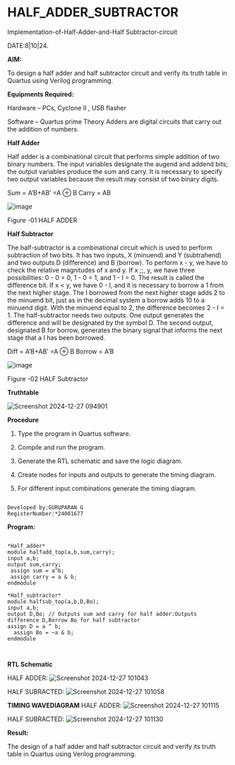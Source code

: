 

# HALF_ADDER_SUBTRACTOR

Implementation-of-Half-Adder-and-Half Subtractor-circuit

DATE:8|10|24.

**AIM:**

To design a half adder and half subtractor circuit and verify its truth table in Quartus using Verilog programming.

**Equipments Required:**

Hardware – PCs, Cyclone II , USB flasher 

Software – Quartus prime Theory Adders are digital circuits that carry out the addition of numbers.

**Half Adder**

Half adder is a combinational circuit that performs simple addition of two binary numbers. The input variables designate the augend and addend bits; the output variables produce the sum and carry. It is necessary to specify two output variables because the result may consist of two binary digits.

Sum = A’B+AB’ =A ⊕ B Carry = AB

![image](https://github.com/naavaneetha/HALF_ADDER_SUBTRACTOR/assets/154305477/bd4a0b2c-cdbc-4184-ab08-81578f121e1f)

Figure -01 HALF ADDER

**Half Subtractor**

The half-subtractor is a combinational circuit which is used to perform subtraction of two bits. It has two inputs, X (minuend) and Y (subtrahend) and two outputs D (difference) and B (borrow). To perform x - y, we have to check the relative magnitudes of x and y. If x ;;, y, we have three possibilities: 0 - 0 = 0, 1 - 0 = 1, and 1 - I = 0. The result is called the difference bit. If x < y, we have 0 - I, and it is necessary to borrow a 1 from the next higher stage. The I borrowed from the next higher stage adds 2 to the minuend bit, just as in the decimal system a borrow adds 10 to a minuend digit. With the minuend equal to 2, the difference becomes 2 - I = 1. The half-subtractor needs two outputs. One output generates the difference and will be designated by the symbol D. The second output, designated B for borrow, generates the binary signal that informs the next stage that a I has been borrowed. 

Diff = A’B+AB’ =A ⊕ B
Borrow = A’B

 ![image](https://github.com/naavaneetha/HALF_ADDER_SUBTRACTOR/assets/154305477/d76b099c-513f-4e7c-843a-e2fd028a531a)

Figure -02 HALF Subtractor

**Truthtable**


![Screenshot 2024-12-27 094901](https://github.com/user-attachments/assets/a11a48a6-13e1-4a75-9f88-e40810b60828)




**Procedure**

1.	Type the program in Quartus software.

2.	Compile and run the program.

3.	Generate the RTL schematic and save the logic diagram.

4.	Create nodes for inputs and outputs to generate the timing diagram.

5.	For different input combinations generate the timing diagram.

~~~

Developed by:GURUPARAN G
RegisterNumber:*24001677
~~~

**Program:**

~~~

*Half_adder*
module halfadd_top(a,b,sum,carry);
input a,b;
output sum,carry; 
 assign sum = a^b;
 assign carry = a & b;
endmodule

*Half_subtractor*
module halfsub_top(a,b,D,Bo);
input a,b;
output D,Bo; // Outputs sum and carry for half adder:Outputs difference D,Borrow Bo for half subtractor
assign D = a ^ b;
  assign Bo = ~a & b;
endmodule



~~~






**RTL Schematic**

HALF ADDER:
![Screenshot 2024-12-27 101043](https://github.com/user-attachments/assets/771cd95b-ef8e-4ecd-977d-08ed82613df9)

HALF SUBRACTED:
![Screenshot 2024-12-27 101058](https://github.com/user-attachments/assets/6c4560df-e315-4ba0-804c-79e6d9ed166e)



**TIMING  WAVEDIAGRAM**
HALF ADDER:
![Screenshot 2024-12-27 101115](https://github.com/user-attachments/assets/5273c752-6b27-48ba-ab29-3ef32424e5d4)

HALF SUBRACTED:
![Screenshot 2024-12-27 101130](https://github.com/user-attachments/assets/a558692f-956e-4de7-b681-881bd8a51220)



**Result:**


The design of a half adder and half subtractor circuit and verify its truth table in Quartus using Verilog programming.
